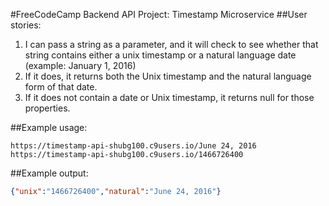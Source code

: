 
#FreeCodeCamp Backend API Project: Timestamp Microservice
##User stories:
1. I can pass a string as a parameter, and it will check to see whether that string contains either a unix timestamp or a natural language date (example: January 1, 2016)
2. If it does, it returns both the Unix timestamp and the natural language form of that date.
3. If it does not contain a date or Unix timestamp, it returns null for those properties.

##Example usage:
```url
https://timestamp-api-shubg100.c9users.io/June 24, 2016
https://timestamp-api-shubg100.c9users.io/1466726400
```

##Example output:
```json
{"unix":"1466726400","natural":"June 24, 2016"}
```

